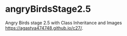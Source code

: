 # angryBirdsStage2.5
Angry Birds stage 2.5 with Class Inheritance and Images
 https://agastya474748.github.io/c27/.
